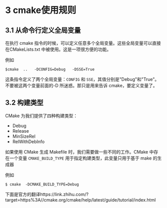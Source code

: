 # 3 cmake使用规则

## 3.1 从命令行定义全局变量

在执行 cmake 指令的时候，可以定义任意多个全局变量。这些全局变量可以直接在CMakeLists.txt 中被使用。这是一项很方便的功能。

例如

```shell
$cmake  ..   -DCONFIG=Debug   -DSSE=True 
```

这条指令定义了两个全局变量：`CONFIG` 和 `SSE`，其值分别是"Debug"和"True"。 不要被这两个变量前面的-D 所迷惑。那只是用来告诉 cmake，要定义变量了。

## 3.2 构建类型

 CMake 为我们提供了四种构建类型： 

* Debug 
* Release 
* MinSizeRel 
* RelWithDebInfo 

如果使用 CMake 生成 Makefile 时，我们需要做一些不同的工作。CMake 中存在一个变量 `CMAKE_BUILD_TYPE` 用于指定构建类型，此变量只用于基于 make 的生成器

例如

```shell
$ cmake  -DCMAKE_BUILD_TYPE=Debug 
```



下面是官方的翻译https://link.zhihu.com/?target=https%3A//cmake.org/cmake/help/latest/guide/tutorial/index.html